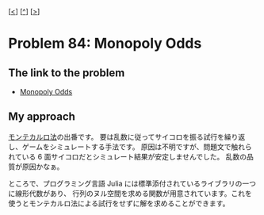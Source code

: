 \[[<](./p0083.md)] \[[^](../README_ja.md)] \[[>](./p0085.md)]

# Problem 84: Monopoly Odds

## The link to the problem

- [Monopoly Odds](https://projecteuler.net/problem=84)

## My approach

[モンテカルロ法](https://en.wikipedia.org/wiki/Monte_Carlo_method)の出番です。
要は乱数に従ってサイコロを振る試行を繰り返し、ゲームをシミュレートする手法です。
原因は不明ですが、問題文で触れられている 6 面サイコロだとシミュレート結果が安定しませんでした。
乱数の品質が原因かなぁ。

ところで、プログラミング言語 Julia には標準添付されているライブラリの一つに線形代数があり、
行列のヌル空間を求める関数が用意されています。これを使うとモンテカルロ法による試行をせずに解を求めることができます。
